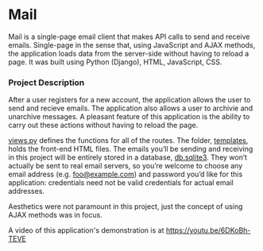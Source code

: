 # Mail
Mail is a single-page email client that makes API calls to send and receive emails. Single-page in the sense that, using
JavaScript and AJAX methods, the application loads data from the server-side without having to reload a page. It was built using Python (Django),
HTML, JavaScript, CSS.

### Project Description

After a user registers for a new account, the application allows the user to send and recieve emails. The application also allows a user to archivie
and unarchive messages. A pleasant feature of this application is the ability to carry out these actions without having to reload the page.

[views.py](/mail/views.py) defines the functions for all of the routes. The folder, [templates](/mail/templates/mail), holds the front-end HTML files.
The emails you’ll be sending and receiving in this project will be entirely stored in a database, [db.sqlite3](/db.sqlite3). They won’t actually be
sent to real email servers, so you’re welcome to choose any email address (e.g. foo@example.com) and password you’d like for this application: credentials
need not be valid credentials for actual email addresses.

Aesthetics were not paramount in this project, just the concept of using AJAX methods was in focus.

A video of this application's demonstration is at https://youtu.be/6DKoBh-TEVE
